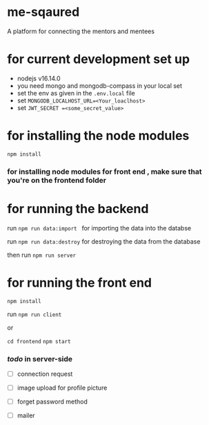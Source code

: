 # me-sqaured
A platform for connecting the mentors and mentees

# for current development set up 
- nodejs v16.14.0
- you need mongo and mongodb-compass in your local set
- set the env as given in the ```.env.local``` file 
- set ```MONGODB_LOCALHOST_URL=<Your_loaclhost>```
- set ```JWT_SECRET =<some_secret_value>```
# for installing the node modules
```npm install```

### for installing node modules for front end , make sure that you're on the frontend folder

# for running the backend

run 
```npm run data:import ``` for importing the data into the databse

run
```npm run data:destroy``` for destroying the data from the database

then run
```npm run server```

# for running the front end

```npm install```

run 
```npm run client```

or 

```cd frontend```
```npm start```


### <i>todo</i> in server-side
- [ ] connection request 
- [ ] image upload for profile picture
- [ ] forget password method
- [ ] mailer


